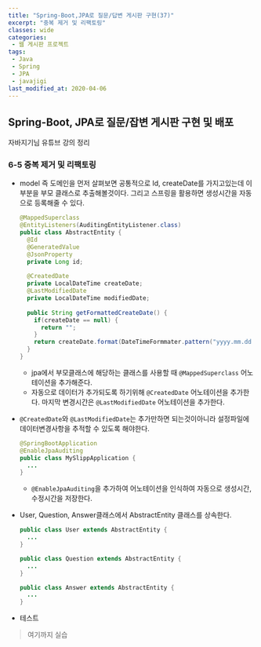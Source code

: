 ```yaml
---
title: "Spring-Boot,JPA로 질문/답변 게시판 구현(37)"
excerpt: "중복 제거 및 리팩토링"
classes: wide
categories:
 - 웹 게시판 프로젝트
tags:
 - Java
 - Spring
 - JPA
 - javajigi
last_modified_at: 2020-04-06
---
```




## Spring-Boot, JPA로 질문/잡변 게시판 구현 및 배포

자바지기님 유튜브 강의 정리

### 6-5 중복 제거 및 리팩토링

* model 즉 도메인을 먼저 살펴보면 공통적으로 Id, createDate를 가지고있는데 이 부분을 부모 클래스로 추출해볼것이다. 그리고 스프링을 활용하면 생성시간을 자동으로 등록해줄 수 있다.

  ```java
  @MappedSuperclass
  @EntityListeners(AuditingEntityListener.class)
  public class AbstractEntity {
    @Id
    @GeneratedValue
    @JsonProperty
    private Long id;
      
    @CreatedDate
    private LocalDateTime createDate;
    @LastModifiedDate
    private LocalDateTime modifiedDate;
      
    public String getFormattedCreateDate() {
      if(createDate == null) {
        return "";
      }
      return createDate.format(DateTimeFormmater.pattern("yyyy.mm.dd HH:mm:ss"));
    }
  }
  ```

  * jpa에서 부모클래스에 해당하는 클래스를 사용할 때 `@MappedSuperclass` 어노테이션을 추가해준다.
  * 자동으로 데이터가 추가되도록 하기위해 `@CreatedDate` 어노테이션을 추가한다. 마지막 변경시간은 `@LastModifiedDate` 어노테이션을 추가한다.

* `@CreatedDate`와 `@LastModifiedDate`는 추가만하면 되는것이아니라 설정파일에 데이터변경사항을 추적할 수 있도록 해야한다.

  ```java
  @SpringBootApplication
  @EnableJpaAuditing
  public class MySlippApplication {
    ...
  }
  ```

  * `@EnableJpaAuditing`을 추가하여 어노테이션을 인식하여 자동으로 생성시간, 수정시간을 저장한다.

* User, Question, Answer클래스에서 AbstractEntity 클래스를 상속한다.

  ```java
  public class User extends AbstractEntity {
    ...
  }
  
  public class Question extends AbstractEntity {
    ...
  }
  
  public class Answer extends AbstractEntity {
    ...
  }
  ```

* 테스트

> 여기까지 실습